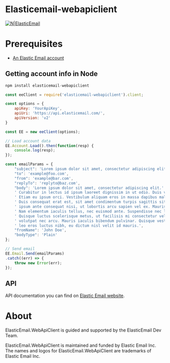 # Elasticemail-webapiclient

[![N|ElasticEmail](https://elasticemail.com/wp-content/uploads/2018/05/100x100.png)](https://elasticemail.com)

# Prerequisites #
* [An Elastic Email account](https://elasticemail.com/account/)

## Getting account info in Node ##
```js	
npm install elasticemail-webapiclient
```

```js
const eeClient = require('elasticemail-webapiclient').client;

const options = {
    apiKey: 'YourApiKey',
    apiUri: 'https://api.elasticemail.com/',
    apiVersion: 'v2'
}

const EE = new eeClient(options);

// Load account data
EE.Account.Load().then(function(resp) {
    console.log(resp);
});

const emailParams = {
    "subject": 'Lorem ipsum dolor sit amet, consectetur adipiscing elit.',
    "to": 'example@foo.com',
    "from": 'example@bar.com',
    "replyTo": 'replyto@baz.com',
    "body": 'Lorem ipsum dolor sit amet, consectetur adipiscing elit.' +
    ' Curabitur in lectus id ipsum laoreet dignissim in ut odio. Duis volutpat arcu dolor, eu cursus mi vestibulum ut.' +
    ' Etiam eu ipsum orci. Vestibulum aliquam eros in massa dapibus malesuada. Proin sit amet blandit nulla, eu porttitor neque.' +
    ' Duis consequat erat est, sit amet condimentum turpis sagittis sit amet. Nam fringilla, tellus ac euismod elementum,' +
    ' ipsum ante consequat nisi, ut lobortis arcu sapien vel ex. Mauris sit amet magna a ipsum porttitor hendrerit.' +
    ' Nam elementum iaculis tellus, nec euismod ante. Suspendisse nec lobortis magna, at placerat augue.' +
    ' Quisque luctus scelerisque metus, ut facilisis mi consectetur vel. Ut augue diam, ornare dictum tincidunt a,' +
    ' volutpat nec arcu. Mauris iaculis bibendum pulvinar. Quisque vestibulum, magna quis aliquam tincidunt,' +
    ' leo eros luctus nibh, eu dictum nisl velit id mauris.',
    "fromName": 'John Doe',
    "bodyType": 'Plain'
};

// Send email
EE.Email.Send(emailParams)
.catch((err) => {
    throw new Error(err);
});
```	


## API ##
API documentation you can find on [Elastic Email website](https://api.elasticemail.com/public/help).

# About #
ElasticEmail.WebApiClient is guided and supported by the ElasticEmail Dev Team.

ElasticEmail.WebApiClient is maintained and funded by Elastic Email Inc. The names and logos for ElasticEmail.WebApiClient are trademarks of Elastic Email Inc.